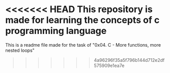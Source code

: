 <<<<<<< HEAD
This repository is made for learning the concepts of c programming language
=======
This is a readme file made for the task of "0x04. C - More functions, more nested loops"
>>>>>>> 4a96296f35a5f796b144d712e2df575909e1ea7e
